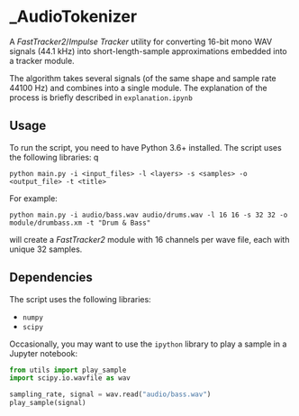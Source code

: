 # _AudioTokenizer

A _FastTracker2_/_Impulse Tracker_ utility for converting 16-bit mono WAV signals (44.1 kHz) into short-length-sample approximations embedded into a tracker module. 

The algorithm takes several signals (of the same shape and sample rate 44100 Hz) and combines into a single module. The explanation of the process is briefly described in `explanation.ipynb`

## Usage

To run the script, you need to have Python 3.6+ installed. The script uses the following libraries:
q
```shell
python main.py -i <input_files> -l <layers> -s <samples> -o <output_file> -t <title>
```

For example:
```shell 
python main.py -i audio/bass.wav audio/drums.wav -l 16 16 -s 32 32 -o module/drumbass.xm -t "Drum & Bass"
```

will create a _FastTracker2_ module with 16 channels per wave file, each with unique 32 samples.

## Dependencies

The script uses the following libraries:
- `numpy`
- `scipy`

Occasionally, you may want to use the `ipython` library to play a sample in a Jupyter notebook:

```python
from utils import play_sample
import scipy.io.wavfile as wav

sampling_rate, signal = wav.read("audio/bass.wav")
play_sample(signal)
```